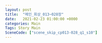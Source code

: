 ```yaml
---
layout: post
title:  "메인_회상_013~028장"
date:   2021-02-23 01:00:00 +0000
categories: Main
Tags: Story Main
SceneCode: ["scene_skip_cp013-028_q1_s10"]
---
```


